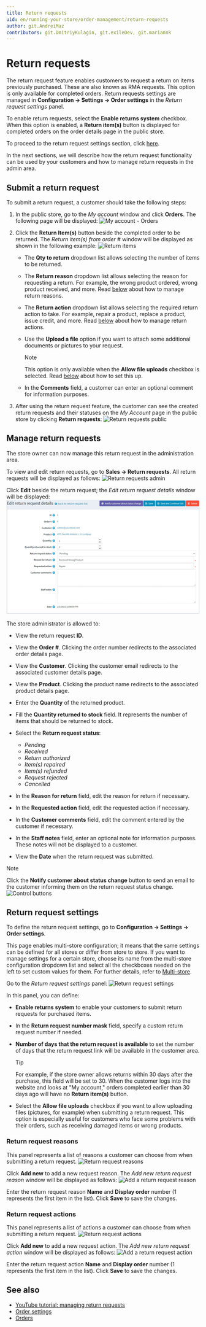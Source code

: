 ```yaml
---
title: Return requests
uid: en/running-your-store/order-management/return-requests
author: git.AndreiMaz
contributors: git.DmitriyKulagin, git.exileDev, git.mariannk
---
```


# Return requests

The return request feature enables customers to request a return on items previously purchased. These are also known as RMA requests. This option is only available for completed orders. Return requests settings are managed in **Configuration → Settings → Order settings** in the *Return request settings* panel.

To enable return requests, select the **Enable returns system** checkbox.
When this option is enabled, a **Return item(s)** button is displayed for completed orders on the order details page in the public store.

To proceed to the return request settings section, click [here](#return-request-settings).

In the next sections, we will describe how the return request functionality can be used by your customers and how to manage return requests in the admin area.

## Submit a return request
To submit a return request, a customer should take the following steps:

1. In the public store, go to the *My account* window and click **Orders**. The following page will be displayed: 
![My account - Orders](_static/return-requests/my-account-orders.jpg)

1. Click the **Return Item(s)** button beside the completed order to be returned. The *Return item(s) from order #* window will be displayed as shown in the following example: 
  ![Return items](_static/return-requests/return-items.jpg)
    * The **Qty to return** dropdown list allows selecting the number of items to be returned.
    * The **Return reason** dropdown list allows selecting the reason for requesting a return. For example, the wrong product ordered, wrong product received, and more. Read [below](#return-request-settings) about how to manage return reasons.
    * The **Return action** dropdown list allows selecting the required return action to take. For example, repair a product, replace a product, issue credit, and more. Read [below](#return-request-settings) about how to manage return actions.
    * Use the **Upload a file** option if you want to attach some additional documents or pictures to your request. 
	    > [!NOTE]
	    >
	    > This option is only available when the **Allow file uploads** checkbox is selected. Read [below](#return-request-settings) about how to set this up.

    * In the **Comments** field, a customer can enter an optional comment for information purposes.
1. After using the return request feature, the customer can see the created return requests and their statuses on the *My Account* page in the public store by clicking **Return requests**: 
  ![Return requests public](_static/return-requests/return-requests.jpg)

## Manage return requests
The store owner can now manage this return request in the administration area.

To view and edit return requests, go to **Sales → Return requests**. All return requests will be displayed as follows:
![Return requests admin](_static/return-requests/return-requests-admin.jpg)

Click **Edit** beside the return request; the *Edit return request details* window will be displayed:
![Edit return request](_static/return-requests/edit-return-request.jpg)

The store administrator is allowed to:
* View the return request **ID**.
* View the **Order #**. Clicking the order number redirects to the associated order details page.
* View the **Customer**. Clicking the customer email redirects to the associated customer details page.
* View the **Product**. Clicking the product name redirects to the associated product details page.
* Enter the **Quantity** of the returned product.
* Fill the **Quantity returned to stock** field. It represents the number of items that should be returned to stock.
* Select the **Return request status**:  
  * *Pending*
  * *Received*
  * *Return authorized*
  * *Item(s) repaired*
  * *Item(s) refunded*
  * *Request rejected*
  * *Cancelled*

* In the **Reason for return** field, edit the reason for return if necessary.
* In the **Requested action** field, edit the requested action if necessary.
* In the **Customer comments** field, edit the comment entered by the customer if necessary.
* In the **Staff notes** field, enter an optional note for information purposes. These notes will not be displayed to a customer.
* View the **Date** when the return request was submitted.

> [!NOTE]
> 
> Click the **Notify customer about status change** button to send an email to the customer informing them on the return request status change. ![Control buttons](_static/return-requests/control-elements.png)

## Return request settings
To define the return request settings, go to **Configuration → Settings → Order settings**. 

This page enables multi-store configuration; it means that the same settings can be defined for all stores or differ from store to store. If you want to manage settings for a certain store, choose its name from the multi-store configuration dropdown list and select all the checkboxes needed on the left to set custom values for them. For further details, refer to [Multi-store](xref:en/getting-started/advanced-configuration/multi-store).

Go to the *Return request settings* panel:
![Return request settings](_static/return-requests/return-request-settings.jpg)

In this panel, you can define:
* **Enable returns system** to enable your customers to submit return requests for purchased items.
* In the **Return request number mask** field, specify a custom return request number if needed.
* **Number of days that the return request is available** to set the number of days that the return request link will be available in the customer area.
  > [!TIP]
  > 
  > For example, if the store owner allows returns within 30 days after the purchase, this field will be set to 30. When the customer logs into the website and looks at "My account," orders completed earlier than 30 days ago will have no **Return item(s)** button.

* Select the **Allow file uploads** checkbox if you want to allow uploading files (pictures, for example) when submitting a return request. This option is especially useful for customers who face some problems with their orders, such as receiving damaged items or wrong products.

### Return request reasons
This panel represents a list of reasons a customer can choose from when submitting a return request.
![Return request reasons](_static/return-requests/return-request-reasons.jpg)

Click **Add new** to add a new request reason. The *Add new return request reason* window will be displayed as follows:
![Add a return request reason](_static/return-requests/add-reason.jpg)

Enter the return request reason **Name** and **Display order** number (1 represents the first item in the list). Click **Save** to save the changes.

### Return request actions
This panel represents a list of actions a customer can choose from when submitting a return request.
![Return request actions](_static/return-requests/return-request-actions.jpg)

Click **Add new** to add a new request action. The *Add new return request action* window will be displayed as follows:
![Add a return request action](_static/return-requests/add-action.jpg)

Enter the return request action **Name** and **Display order** number (1 represents the first item in the list). Click **Save** to save the changes.

## See also

* [YouTube tutorial: managing return requests](https://www.youtube.com/watch?v=VqF2GZ2ip_0&list=PLnL_aDfmRHwsbhj621A-RFb1KnzeFxYz4&index=17)
* [Order settings](xref:en/running-your-store/order-management/order-settings)
* [Orders](xref:en/running-your-store/order-management/orders)
